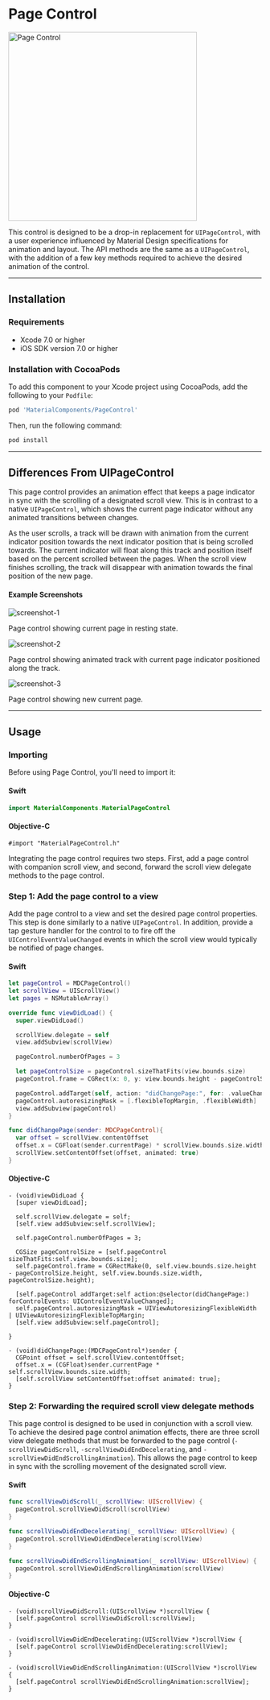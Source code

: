 <!--docs:
title: "Page Control"
layout: detail
section: components
excerpt: "Page Control is a drop-in Material Design replacement for UIPageControl that implements Material Design animation and layout."
path: /catalog/page-controls/
-->

# Page Control

<div class="article__asset article__asset--screenshot">
  <img src="docs/assets/page_control.png" alt="Page Control" width="375">
</div>

This control is designed to be a drop-in replacement for `UIPageControl`, with a user experience
influenced by Material Design specifications for animation and layout. The API methods are the
same as a `UIPageControl`, with the addition of a few key methods required to achieve the
desired animation of the control.
<!--{: .article__intro }-->

- - -

## Installation

### Requirements

- Xcode 7.0 or higher
- iOS SDK version 7.0 or higher

### Installation with CocoaPods

To add this component to your Xcode project using CocoaPods, add the following to your `Podfile`:

``` bash
pod 'MaterialComponents/PageControl'
```
<!--{: .code-renderer.code-renderer--install }-->

Then, run the following command:

``` bash
pod install
```


- - -

## Differences From UIPageControl

This page control provides an animation effect that keeps a page indicator in sync with the
scrolling of a designated scroll view. This is in contrast to a native `UIPageControl`, which
shows the current page indicator without any animated transitions between changes.

As the user scrolls, a track will be drawn with animation from the current indicator position
towards the next indicator position that is being scrolled towards. The current indicator will
float along this track and position itself based on the percent scrolled between the pages.
When the scroll view finishes scrolling, the track will disappear with animation towards the
final position of the new page.


#### Example Screenshots


![screenshot-1](docs/assets/MDCPageControl_screenshot-1.png)
<!--{: .article__asset.article__asset--screenshot }-->
Page control showing current page in resting state.
<!--{: .clear-after }-->


![screenshot-2](docs/assets/MDCPageControl_screenshot-2.png)
<!--{: .article__asset.article__asset--screenshot }-->
Page control showing animated track with current page indicator positioned along the track.
<!--{: .clear-after }-->


![screenshot-3](docs/assets/MDCPageControl_screenshot-3.png)
<!--{: .article__asset.article__asset--screenshot }-->
Page control showing new current page.
<!--{: .clear-after }-->


- - -

## Usage

### Importing

Before using Page Control, you'll need to import it:

<!--<div class="material-code-render" markdown="1">-->
#### Swift
``` swift
import MaterialComponents.MaterialPageControl
```

#### Objective-C

``` objc
#import "MaterialPageControl.h"
```
<!--</div>-->

Integrating the page control requires two steps. First, add a page control with companion scroll
view, and second, forward the scroll view delegate methods to the page control.

### Step 1: Add the page control to a view

Add the page control to a view and set the desired page control properties. This step is done
similarly to a native `UIPageControl`. In addition, provide a tap gesture handler for the control to
to fire off the `UIControlEventValueChanged` events in which the scroll view would typically be
notified of page changes.

<!--<div class="material-code-render" markdown="1">-->
#### Swift

``` swift
let pageControl = MDCPageControl()
let scrollView = UIScrollView()
let pages = NSMutableArray()

override func viewDidLoad() {
  super.viewDidLoad()

  scrollView.delegate = self
  view.addSubview(scrollView)

  pageControl.numberOfPages = 3

  let pageControlSize = pageControl.sizeThatFits(view.bounds.size)
  pageControl.frame = CGRect(x: 0, y: view.bounds.height - pageControlSize.height, width: view.bounds.width, height: pageControlSize.height)

  pageControl.addTarget(self, action: "didChangePage:", for: .valueChanged)
  pageControl.autoresizingMask = [.flexibleTopMargin, .flexibleWidth]
  view.addSubview(pageControl)
}

func didChangePage(sender: MDCPageControl){
  var offset = scrollView.contentOffset
  offset.x = CGFloat(sender.currentPage) * scrollView.bounds.size.width;
  scrollView.setContentOffset(offset, animated: true)
}
```

#### Objective-C

``` objc
- (void)viewDidLoad {
  [super viewDidLoad];

  self.scrollView.delegate = self;
  [self.view addSubview:self.scrollView];

  self.pageControl.numberOfPages = 3;

  CGSize pageControlSize = [self.pageControl sizeThatFits:self.view.bounds.size];
  self.pageControl.frame = CGRectMake(0, self.view.bounds.size.height - pageControlSize.height, self.view.bounds.size.width, pageControlSize.height);

  [self.pageControl addTarget:self action:@selector(didChangePage:) forControlEvents: UIControlEventValueChanged];
  self.pageControl.autoresizingMask = UIViewAutoresizingFlexibleWidth | UIViewAutoresizingFlexibleTopMargin;
  [self.view addSubview:self.pageControl];

}

- (void)didChangePage:(MDCPageControl*)sender {
  CGPoint offset = self.scrollView.contentOffset;
  offset.x = (CGFloat)sender.currentPage * self.scrollView.bounds.size.width;
  [self.scrollView setContentOffset:offset animated: true];
}
```
<!--</div>-->

### Step 2: Forwarding the required scroll view delegate methods

This page control is designed to be used in conjunction with a scroll view. To achieve the desired
page control animation effects, there are three scroll view delegate methods that must be forwarded
to the page control (`-scrollViewDidScroll`, `-scrollViewDidEndDecelerating`, and
`-scrollViewDidEndScrollingAnimation`). This allows the page control to keep in sync with the
scrolling movement of the designated scroll view.

<!--<div class="material-code-render" markdown="1">-->
#### Swift

``` swift
func scrollViewDidScroll(_ scrollView: UIScrollView) {
  pageControl.scrollViewDidScroll(scrollView)
}

func scrollViewDidEndDecelerating(_ scrollView: UIScrollView) {
  pageControl.scrollViewDidEndDecelerating(scrollView)
}

func scrollViewDidEndScrollingAnimation(_ scrollView: UIScrollView) {
  pageControl.scrollViewDidEndScrollingAnimation(scrollView)
}
```

#### Objective-C

``` objc
- (void)scrollViewDidScroll:(UIScrollView *)scrollView {
  [self.pageControl scrollViewDidScroll:scrollView];
}

- (void)scrollViewDidEndDecelerating:(UIScrollView *)scrollView {
  [self.pageControl scrollViewDidEndDecelerating:scrollView];
}

- (void)scrollViewDidEndScrollingAnimation:(UIScrollView *)scrollView {
  [self.pageControl scrollViewDidEndScrollingAnimation:scrollView];
}
```
<!--</div>-->
